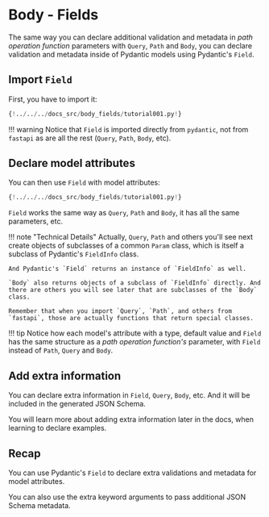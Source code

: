 # Body - Fields

The same way you can declare additional validation and metadata in *path operation function* parameters with `Query`, `Path` and `Body`, you can declare validation and metadata inside of Pydantic models using Pydantic's `Field`.

## Import `Field`

First, you have to import it:

```Python hl_lines="4"
{!../../../docs_src/body_fields/tutorial001.py!}
```

!!! warning
    Notice that `Field` is imported directly from `pydantic`, not from `fastapi` as are all the rest (`Query`, `Path`, `Body`, etc).

## Declare model attributes

You can then use `Field` with model attributes:

```Python hl_lines="11 12 13 14"
{!../../../docs_src/body_fields/tutorial001.py!}
```

`Field` works the same way as `Query`, `Path` and `Body`, it has all the same parameters, etc.

!!! note "Technical Details"
    Actually, `Query`, `Path` and others you'll see next create objects of subclasses of a common `Param` class, which is itself a subclass of Pydantic's `FieldInfo` class.

    And Pydantic's `Field` returns an instance of `FieldInfo` as well.

    `Body` also returns objects of a subclass of `FieldInfo` directly. And there are others you will see later that are subclasses of the `Body` class.

    Remember that when you import `Query`, `Path`, and others from `fastapi`, those are actually functions that return special classes.

!!! tip
    Notice how each model's attribute with a type, default value and `Field` has the same structure as a *path operation function's* parameter, with `Field` instead of `Path`, `Query` and `Body`.

## Add extra information

You can declare extra information in `Field`, `Query`, `Body`, etc. And it will be included in the generated JSON Schema.

You will learn more about adding extra information later in the docs, when learning to declare examples.

## Recap

You can use Pydantic's `Field` to declare extra validations and metadata for model attributes.

You can also use the extra keyword arguments to pass additional JSON Schema metadata.
